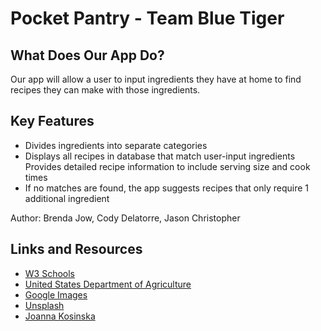 # Pocket Pantry - Team Blue Tiger

## What Does Our App Do?

Our app will allow a user to input ingredients they have at home to find recipes they can make with those ingredients.

## Key Features

* Divides ingredients into separate categories
* Displays all recipes in database that match user-input ingredients
Provides detailed recipe information to include serving size and cook times
* If no matches are found, the app suggests recipes that only require 1 additional ingredient

Author: Brenda Jow, Cody Delatorre, Jason Christopher

## Links and Resources

* [W3 Schools](https://www.w3schools.com/)
* [United States Department of Agriculture](https://www.usda.gov/)
* [Google Images](https://images.google.com/)
* [Unsplash](https://unsplash.com/)
* [Joanna Kosinska](https://unsplash.com/photos/Prfs32wh-o4)
